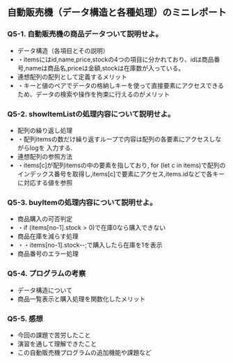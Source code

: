 ## 自動販売機（データ構造と各種処理）のミニレポート
### Q5-1. 自動販売機の商品データついて説明せよ。
* データ構造（各項目とその説明）
*   ・itemsにはid,name,price,stockの4つの項目に分かれており、idは商品番号,nameは商品名,priceは金額,stockは在庫数が入っている。
* 連想配列の配列として定義するメリット
*   ・キーと値のペアでデータの格納しキーを使って直接要素にアクセスできるため、データの検索や操作を拘束に行えるのがメリット
### Q5-2. showItemListの処理内容について説明せよ。
* 配列の繰り返し処理
*   ・配列itemsの数だけ繰り返すループで内容は配列の各要素にアクセスしながらlogを 入力する.
* 連想配列の参照方法
*   ・items[c]が配列itemsの中の要素を指しており, for (let c in items)で配列のインデックス番号を取得し,items[c]で要素にアクセス,items.idなどで各キーに対応する値を参照
### Q5-3. buyItemの処理内容について説明せよ。
* 商品購入の可否判定
*   ・if (items[no-1].stock > 0)で在庫0なら購入できない
* 商品在庫を減らす処理
*   ・・items[no-1].stock--;で購入したら在庫を1を表示
* 商品番号のエラー処理
### Q5-4. プログラムの考察
* データ構造について
* 商品一覧表示と購入処理を関数化したメリット
### Q5-5. 感想
* 今回の課題で苦労したこと
* 演習を通して理解できたこと
* この自動販売機プログラムの追加機能や課題など
